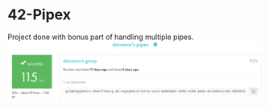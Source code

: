 # 42-Pipex

 Project done with bonus part of handling multiple pipes.
**![pipex_mark](https://github.com/dejanzivanov/42-Pipex/blob/master/pipex.png)**
